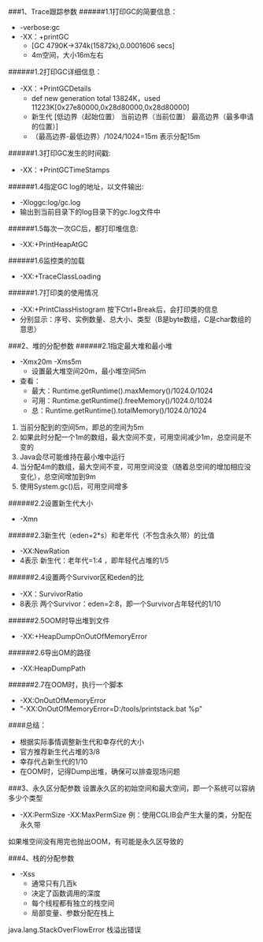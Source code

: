 ###1、Trace跟踪参数
######1.1打印GC的简要信息：
- -verbose:gc
- -XX：+printGC
	- [GC 4790K->374k(15872k),0.0001606 secs]
	- 4m空间，大小16m左右

######1.2打印GC详细信息：
- -XX：+PrintGCDetails
	- def new generation total 13824K，used 11223K[0x27e80000,0x28d80000,0x28d80000]
	- 新生代 [低边界（起始位置） 当前边界（当前位置） 最高边界（最多申请的位置）]
	- （最高边界-最低边界）/1024/1024=15m 表示分配15m

######1.3打印GC发生的时间戳:
- -XX：+PrintGCTimeStamps

######1.4指定GC log的地址，以文件输出:
- -Xloggc:log/gc.log
- 输出到当前目录下的log目录下的gc.log文件中

######1.5每次一次GC后，都打印堆信息:
- -XX:+PrintHeapAtGC

######1.6监控类的加载
- -XX:+TraceClassLoading

######1.7打印类的使用情况
- -XX:+PrintClassHistogram 按下Ctrl+Break后，会打印类的信息
- 分别显示：序号、实例数量、总大小、类型（B是byte数组，C是char数组的意思）

###2、堆的分配参数
######2.1指定最大堆和最小堆
* -Xmx20m -Xms5m
	* 设置最大堆空间20m，最小堆空间5m
* 查看：
	* 最大：Runtime.getRuntime().maxMemory()/1024.0/1024
	* 可用：Runtime.getRuntime().freeMemory()/1024.0/1024
	* 总：Runtime.getRuntime().totalMemory()/1024.0/1024
	
1. 当前分配到的空间5m，即总的空间为5m
2. 如果此时分配一个1m的数组，最大空间不变，可用空间减少1m，总空间是不变的
3. Java会尽可能维持在最小堆中运行
4. 当分配4m的数组，最大空间不变，可用空间没变（随着总空间的增加相应没变化），总空间增加到9m
5. 使用System.gc()后，可用空间增多

######2.2设置新生代大小
- -Xmn 

######2.3新生代（eden+2*s）和老年代（不包含永久带）的比值
- -XX:NewRation
- 4表示 新生代：老年代=1:4 ，即年轻代占堆的1/5

######2.4设置两个Survivor区和eden的比
- -XX：SurvivorRatio
- 8表示 两个Survivor：eden=2:8，即一个Survivor占年轻代的1/10

######2.5OOM时导出堆到文件
- -XX:+HeapDumpOnOutOfMemoryError

######2.6导出OM的路径
- -XX:HeapDumpPath

######2.7在OOM时，执行一个脚本
- -XX:OnOutOfMemoryError
- "-XX:OnOutOfMemoryError=D:/tools/printstack.bat %p"

####总结：
* 根据实际事情调整新生代和幸存代的大小
* 官方推荐新生代占堆的3/8
* 幸存代占新生代的1/10
* 在OOM时，记得Dump出堆，确保可以排查现场问题


###3、永久区分配参数
设置永久区的初始空间和最大空间，即一个系统可以容纳多少个类型
- -XX:PermSize -XX:MaxPermSize
例：使用CGLIB会产生大量的类，分配在永久带

如果堆空间没有用完也抛出OOM，有可能是永久区导致的

###4、栈的分配参数 
- -Xss
	* 通常只有几百k
	* 决定了函数调用的深度
	* 每个线程都有独立的栈空间
	* 局部变量、参数分配在栈上

java.lang.StackOverFlowError 栈溢出错误
